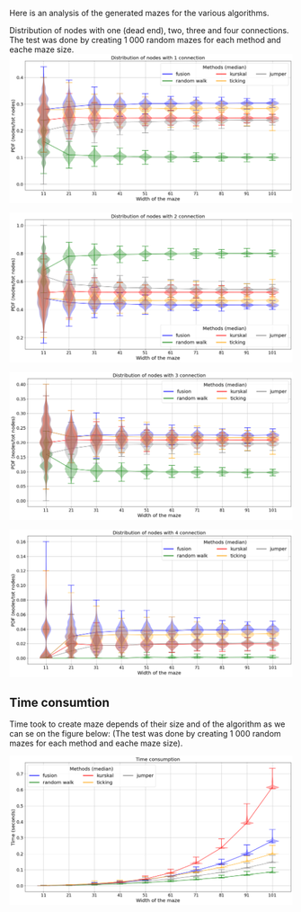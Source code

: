 Here is an analysis of the generated mazes for the various algorithms.

Distribution of nodes with one (dead end), two, three and four connections. The test was done by creating 1 000 random mazes for each method and eache maze size.
![Analysis](./img/distribution_of_connections_1.png)

![Analysis](../img/distribution_of_connections_2.png)

![Analysis](img/distribution_of_connections_3.png)

![Analysis](img/distribution_of_connections_4.png)

## Time consumtion
Time took to create maze depends of their size and of the algorithm as we can se on the figure below:
(The test was done by creating 1 000 random mazes for each method and eache maze size).

![Time took](img/time_contruction_methods.png)
